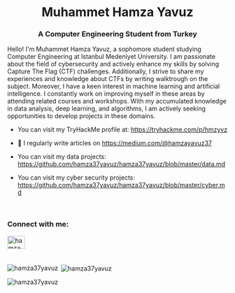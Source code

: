 <h1 align="center">Muhammet Hamza Yavuz  </h1>
<h3 align="center">A Computer Engineering Student from Turkey</h3>

Hello! I'm Muhammet Hamza Yavuz, a sophomore student studying Computer Engineering at Istanbul Medeniyet University.
I am passionate about the field of cybersecurity and actively enhance my skills by solving Capture The Flag (CTF) challenges. Additionally, I strive to share my experiences and knowledge about CTFs by writing walktrough on the subject.
Moreover, I have a keen interest in machine learning and artificial intelligence. I constantly work on improving myself in these areas by attending related courses and workshops. With my accumulated knowledge in data analysis, deep learning, and algorithms, I am actively seeking opportunities to develop projects in these domains.

- You can visit my TryHackMe profile at: https://tryhackme.com/p/hmzyvz

- 📝 I regularly write articles on https://medium.com/@hamzayavuz37

- You can visit my data projects: https://github.com/hamza37yavuz/hamza37yavuz/blob/master/data.md

- You can visit my cyber security projects: https://github.com/hamza37yavuz/hamza37yavuz/blob/master/cyber.md


<br>
<h3 align="left">Connect with me:</h3>
<p align="left">
<a href="https://linkedin.com/in/hamza-yavuz-012985220" target="blank"><img align="left" src="https://raw.githubusercontent.com/rahuldkjain/github-profile-readme-generator/master/src/images/icons/Social/linked-in-alt.svg" alt="hamza37yavuz" height="30" width="40" /></a>
</p>
<br>
<br>
<br>

<p><img align="left" src="https://github-readme-stats.vercel.app/api/top-langs?username=hamza37yavuz&show_icons=true&locale=en&layout=compact" alt="hamza37yavuz" /></p>

<p>&nbsp;<img align="center" src="https://github-readme-stats.vercel.app/api?username=hamza37yavuz&show_icons=true&locale=en" alt="hamza37yavuz" /></p>

<p><img align="center" src="https://github-readme-streak-stats.herokuapp.com/?user=hamza37yavuz&" alt="hamza37yavuz" /></p>
